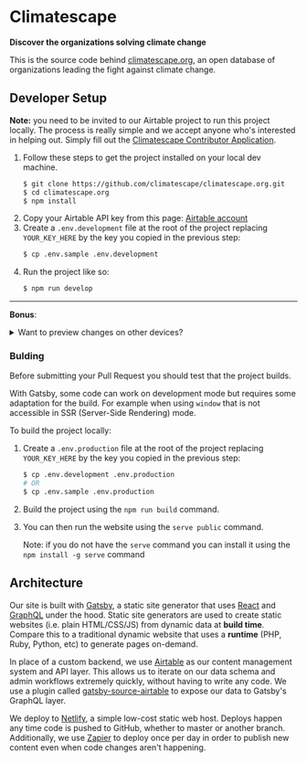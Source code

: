 # Climatescape

**Discover the organizations solving climate change**

This is the source code behind [climatescape.org][climatescape], an open
database of organizations leading the fight against climate change.

## Developer Setup

**Note:** you need to be invited to our Airtable project to run this project
locally. The process is really simple and we accept anyone who's interested in
helping out. Simply fill out the [Climatescape Contributor Application][contributor-app].

1. Follow these steps to get the project installed on your local dev machine.
   ```bash
   $ git clone https://github.com/climatescape/climatescape.org.git
   $ cd climatescape.org
   $ npm install
   ```
2. Copy your Airtable API key from this page: [Airtable account][airtable-account]
3. Create a `.env.development` file at the root of the project
   replacing `YOUR_KEY_HERE` by the key you copied in the previous step:
   ```bash
   $ cp .env.sample .env.development
   ```
4. Run the project like so:
   ```bash
   $ npm run develop
   ```

---

**Bonus**: <details><summary>Want to preview changes on other devices?</summary>

<p>
Use the <a href="https://www.gatsbyjs.org/docs/gatsby-cli/#preview-changes-on-other-devices">host option</a>

```bash
$ npm run develop -- -H 0.0.0.0
```

Then, at the end of the command Gatsby will show you:  
`On Your Network: http://192.168.0.XX:8000/`
You can now use this IP address / port to access your local environment from your phone. 👌

</p>
</details>

### Bulding

Before submitting your Pull Request you should test that the project builds.

With Gatsby, some code can work on development mode but requires some adaptation for the build. For example when using `window` that is not accessible in SSR (Server-Side Rendering) mode.

To build the project locally:

1.  Create a `.env.production` file at the root of the project
    replacing `YOUR_KEY_HERE` by the key you copied in the previous step:
    ```bash
    $ cp .env.development .env.production
    # OR
    $ cp .env.sample .env.production
    ```
2.  Build the project using the `npm run build` command.
3.  You can then run the website using the `serve public` command.

    Note: if you do not have the `serve` command you can install it using the `npm install -g serve` command

## Architecture

Our site is built with [Gatsby][gatsby], a static site generator that uses
[React][react] and [GraphQL][graphql] under the hood. Static site generators are
used to create static websites (i.e. plain HTML/CSS/JS) from dynamic data at
**build time**. Compare this to a traditional dynamic website that uses a
**runtime** (PHP, Ruby, Python, etc) to generate pages on-demand.

In place of a custom backend, we use [Airtable][airtable] as our content
management system and API layer. This allows us to iterate on our data schema
and admin workflows extremely quickly, without having to write any code. We use
a plugin called [gatsby-source-airtable][gatsby-source-airtable] to expose our
data to Gatsby's GraphQL layer.

We deploy to [Netlify][netlify], a simple low-cost static web host. Deploys
happen any time code is pushed to GitHub, whether to master or another branch.
Additionally, we use [Zapier][zapier] to deploy once per day in order to publish
new content even when code changes aren't happening.

[climatescape]: https://climatescape.org/
[contributor-app]: https://airtable.com/shr4WZDPBs7mk1doW
[airtable-account]: https://airtable.com/account
[gatsby]: https://www.gatsbyjs.org/
[react]: https://reactjs.org/
[graphql]: https://graphql.org/
[airtable]: https://airtable.com/
[zapier]: https://zapier.com/
[gatsby-source-airtable]: https://github.com/jbolda/gatsby-source-airtable
[netlify]: https://www.netlify.com/
